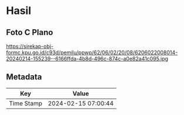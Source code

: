 # Hasil

## Foto C Plano

https://sirekap-obj-formc.kpu.go.id/c93d/pemilu/ppwp/62/06/02/20/08/6206022008014-20240214-155239--6166ffda-4b8d-496c-874c-a0e82a41c095.jpg


## Metadata

| Key        | Value               |
| ---------- | ------------------- |
| Time Stamp | 2024-02-15 07:00:44 |



